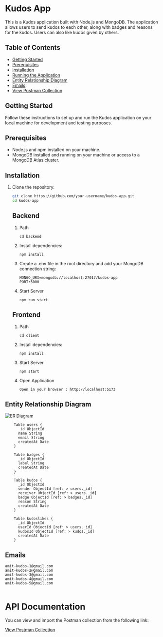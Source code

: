 # Kudos App

This is a Kudos application built with Node.js and MongoDB. The application allows users to send kudos to each other, along with badges and reasons for the kudos. Users can also like kudos given by others.

## Table of Contents

- [Getting Started](#getting-started)
- [Prerequisites](#prerequisites)
- [Installation](#installation)
- [Running the Application](#running-the-application)
- [Entity Relationship Diagram](#entity-relationship-diagram)
- [Emails ](#email)
- [View Postman Collection](#api-documentation)

## Getting Started

Follow these instructions to set up and run the Kudos application on your local machine for development and testing purposes.

## Prerequisites

- Node.js and npm installed on your machine.
- MongoDB installed and running on your machine or access to a MongoDB Atlas cluster.

## Installation

1. Clone the repository:
   ```bash
   git clone https://github.com/your-username/kudos-app.git
   cd kudos-app
   ```
    ## Backend
    1. Path
        ```base
        cd backend
        ```
    2. Install dependencies:
       ```base 
       npm install
        ```
    3. Create a .env file in the root directory and add your MongoDB connection string:
       ```base 
       MONGO_URI=mongodb://localhost:27017/kudos-app
       PORT:5000
        ```
    4. Start Server
        ```base
        npm run start
        ```
    ## Frontend
    1. Path
        ```base
        cd client
        ```
    2. Install dependencies:
       ```base 
       npm install
        ```
    3. Start Server
        ```base
        npm start
        ```
    4. Open Application
        ```base
        Open in your browser : http://localhost:5173
        ```
## Entity Relationship Diagram

![ER Diagram](https://i.imgur.com/ukPzGJI.png)

```
    Table users {
      _id ObjectId
      name String
      email String
      createdAt Date
    }

    Table badges {
      _id ObjectId
      label String
      createdAt Date
    }

    Table kudos {
      _id ObjectId
      sender ObjectId [ref: > users._id]
      receiver ObjectId [ref: > users._id]
      badge ObjectId [ref: > badges._id]
      reason String
      createdAt Date
    }

    Table kudoslikes {
      _id ObjectId
      userId ObjectId [ref: > users._id]
      kudosId ObjectId [ref: > kudos._id]
      createdAt Date
    }
```
## Emails
```base
amit-kudos-1@gmail.com
amit-kudos-2@gmail.com
amit-kudos-3@gmail.com
amit-kudos-4@gmail.com
amit-kudos-5@gmail.com


```
# API Documentation

You can view and import the Postman collection from the following link:

[View Postman Collection](https://documenter.getpostman.com/view/33292540/2sAYJ6Czhw)
